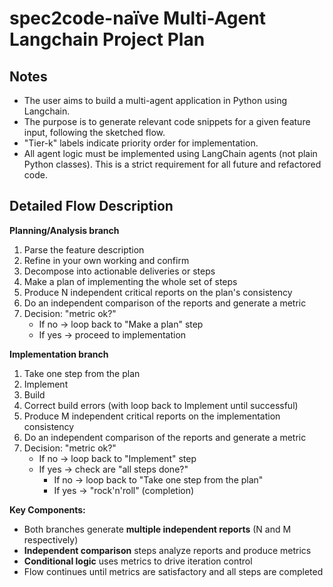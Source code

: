 # spec2code-naïve Multi-Agent Langchain Project Plan

## Notes
- The user aims to build a multi-agent application in Python using Langchain.
- The purpose is to generate relevant code snippets for a given feature input, following the sketched flow.
- "Tier-k" labels indicate priority order for implementation.
- All agent logic must be implemented using LangChain agents (not plain Python classes). This is a strict requirement for all future and refactored code.

## Detailed Flow Description

**Planning/Analysis branch**
1. Parse the feature description
2. Refine in your own working and confirm
3. Decompose into actionable deliveries or steps
4. Make a plan of implementing the whole set of steps
5. Produce N independent critical reports on the plan's consistency
6. Do an independent comparison of the reports and generate a metric
7. Decision: "metric ok?"
   - If no → loop back to "Make a plan" step
   - If yes → proceed to implementation

**Implementation branch**
1. Take one step from the plan
2. Implement
3. Build
4. Correct build errors (with loop back to Implement until successful)
5. Produce M independent critical reports on the implementation consistency
6. Do an independent comparison of the reports and generate a metric
7. Decision: "metric ok?"
   - If no → loop back to "Implement" step
   - If yes → check are "all steps done?"
     - If no → loop back to "Take one step from the plan"
     - If yes → "rock'n'roll" (completion)

**Key Components:**
- Both branches generate **multiple independent reports** (N and M respectively)
- **Independent comparison** steps analyze reports and produce metrics
- **Conditional logic** uses metrics to drive iteration control
- Flow continues until metrics are satisfactory and all steps are completed
